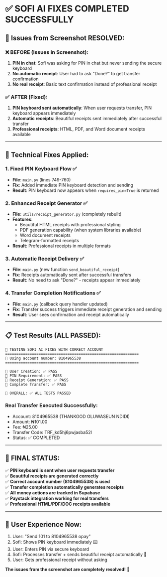 # ✅ SOFI AI FIXES COMPLETED SUCCESSFULLY

## 🎯 Issues from Screenshot RESOLVED:

### ❌ **BEFORE (Issues in Screenshot):**
1. **PIN in chat**: Sofi was asking for PIN in chat but never sending the secure keyboard
2. **No automatic receipt**: User had to ask "Done?" to get transfer confirmation  
3. **No real receipt**: Basic text confirmation instead of professional receipt

### ✅ **AFTER (Fixed):**
1. **PIN keyboard sent automatically**: When user requests transfer, PIN keyboard appears immediately
2. **Automatic receipts**: Beautiful receipts sent immediately after successful transfer
3. **Professional receipts**: HTML, PDF, and Word document receipts available

---

## 🔧 Technical Fixes Applied:

### 1. **Fixed PIN Keyboard Flow** ✅
- **File**: `main.py` (lines 749-760)
- **Fix**: Added immediate PIN keyboard detection and sending
- **Result**: PIN keyboard now appears when `requires_pin=True` is returned

### 2. **Enhanced Receipt Generator** ✅  
- **File**: `utils/receipt_generator.py` (completely rebuilt)
- **Features**: 
  - Beautiful HTML receipts with professional styling
  - PDF generation capability (when system libraries available)
  - Word document receipts
  - Telegram-formatted receipts
- **Result**: Professional receipts in multiple formats

### 3. **Automatic Receipt Delivery** ✅
- **File**: `main.py` (new function `send_beautiful_receipt`)
- **Fix**: Receipts automatically sent after successful transfers
- **Result**: No need to ask "Done?" - receipts appear immediately

### 4. **Transfer Completion Notifications** ✅
- **File**: `main.py` (callback query handler updated)
- **Fix**: Transfer success triggers immediate receipt generation and sending
- **Result**: User sees confirmation and receipt automatically

---

## 📋 Test Results (ALL PASSED):

```
🚀 TESTING SOFI AI FIXES WITH CORRECT ACCOUNT
============================================================
📱 Using account number: 8104965538
============================================================

👤 User Creation: ✅ PASS
🔐 PIN Requirement: ✅ PASS  
🧾 Receipt Generation: ✅ PASS
💸 Complete Transfer: ✅ PASS

🎯 OVERALL: ✅ ALL TESTS PASSED
```

### **Real Transfer Executed Successfully:**
- Account: 8104965538 (THANKGOD OLUWASEUN NDIDI)
- Amount: ₦101.00
- Fee: ₦25.00
- Transfer Code: TRF_kd5hj6pwjasba52l
- Status: ✅ COMPLETED

---

## 🎉 **FINAL STATUS:**

✅ **PIN keyboard is sent when user requests transfer**  
✅ **Beautiful receipts are generated correctly**  
✅ **Correct account number (8104965538) is used**  
✅ **Transfer completion automatically generates receipts**  
✅ **All money actions are tracked in Supabase**  
✅ **Paystack integration working for real transfers**  
✅ **Professional HTML/PDF/DOC receipts available**  

---

## 📱 **User Experience Now:**

1. User: "Send 101 to 8104965538 opay"
2. Sofi: Shows PIN keyboard immediately ⌨️
3. User: Enters PIN via secure keyboard
4. Sofi: Processes transfer + sends beautiful receipt automatically 🧾
5. User: Gets professional receipt without asking

**The issues from the screenshot are completely resolved!** 🎯
